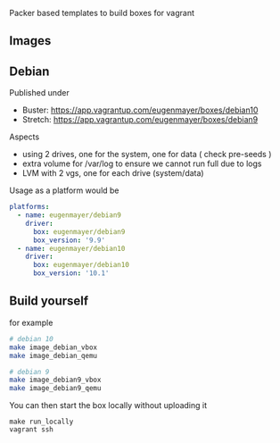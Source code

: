 Packer based templates to build boxes for vagrant

## Images

## Debian

Published under

- Buster: https://app.vagrantup.com/eugenmayer/boxes/debian10
- Stretch: https://app.vagrantup.com/eugenmayer/boxes/debian9

Aspects

- using 2 drives, one for the system, one for data ( check pre-seeds )
- extra volume for /var/log to ensure we cannot run full due to logs
- LVM with 2 vgs, one for each drive (system/data)

Usage as a platform would be

```yaml
platforms:
  - name: eugenmayer/debian9
    driver:
      box: eugenmayer/debian9
      box_version: '9.9'
  - name: eugenmayer/debian10
    driver:
      box: eugenmayer/debian10
      box_version: '10.1'
```

## Build yourself

for example

```bash
# debian 10
make image_debian_vbox
make image_debian_qemu

# debian 9
make image_debian9_vbox
make image_debian9_qemu
```

You can then start the box locally without uploading it

```
make run_locally
vagrant ssh
```
